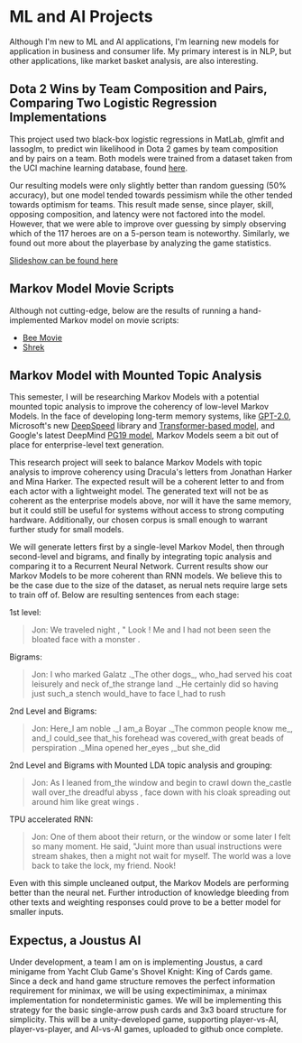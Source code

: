 # ML and AI Projects

Although I'm new to ML and AI applications, I'm learning new models for application in business and consumer life. My primary interest is in NLP, but other applications, like market basket analysis, are also interesting.

## Dota 2 Wins by Team Composition and Pairs, Comparing Two Logistic Regression Implementations

This project used two black-box logistic regressions in MatLab, glmfit and lassoglm, to predict win likelihood in Dota 2 games by team composition and by pairs on a team. Both models were trained from a dataset taken from the UCI machine learning database, found [here](https://archive.ics.uci.edu/ml/datasets/Dota2+Games+Results). 

Our resulting models were only slightly better than random guessing (50% accuracy), but one model tended towards pessimism while the other tended towards optimism for teams. This result made sense, since player, skill, opposing composition, and latency were not factored into the model. However, that we were able to improve over guessing by simply observing which of the 117 heroes are on a 5-person team is noteworthy. Similarly, we found out more about the playerbase by analyzing the game statistics.

[Slideshow can be found here](https://docs.google.com/presentation/d/1CNnkYb4wQc5Dp6Y48MPp7x1WoInAb9u2sAGKoHoKkxw/edit?usp=sharing)

## Markov Model Movie Scripts

Although not cutting-edge, below are the results of running a hand-implemented Markov model on movie scripts:
* [Bee Movie](markov/beeMovie.md)
* [Shrek](markov/shrek.md)

## Markov Model with Mounted Topic Analysis

This semester, I will be researching Markov Models with a potential mounted topic analysis to improve the coherency of low-level Markov Models. In the face of developing long-term memory systems, like [GPT-2.0](https://github.com/openai/gpt-2), Microsoft's new [DeepSpeed](https://github.com/microsoft/DeepSpeed) library and [Transformer-based model](https://venturebeat.com/2020/02/10/microsoft-trains-worlds-largest-transformer-language-model/), and Google's latest DeepMind [PG19 model](https://github.com/deepmind/pg19), Markov Models seem a bit out of place for enterprise-level text generation. 

This research project will seek to balance Markov Models with topic analysis to improve coherency using Dracula's letters from Jonathan Harker and Mina Harker. The expected result will be a coherent letter to and from each actor with a lightweight model. The generated text will not be as coherent as the enterprise models above, nor will it have the same memory, but it could still be useful for systems without access to strong computing hardware. Additionally, our chosen corpus is small enough to warrant further study for small models.

We will generate letters first by a single-level Markov Model, then through second-level and bigrams, and finally by integrating topic analysis and comparing it to a Recurrent Neural Network. Current results show our Markov Models to be more coherent than RNN models. We believe this to be the case due to the size of the dataset, as nerual nets require large sets to train off of. Below are resulting sentences from each stage:

1st level:
> Jon:  We traveled night , " Look ! Me and I had not been seen the bloated face with a monster . 

Bigrams:
> Jon: I who marked Galatz .\_The other dogs_, who_had served his coat leisurely and neck of_the strange land .\_He certainly did so having just such_a stench would_have to face I_had to rush 

2nd Level and Bigrams: 
> Jon: Here_I am noble .\_I am_a Boyar .\_The common people know me_, and_I could_see that_his forehead was covered_with great beads of perspiration .\_Mina opened her_eyes ,\_but she\_did

2nd Level and Bigrams with Mounted LDA topic analysis and grouping:
> Jon: As I leaned from_the window and begin to crawl down the_castle wall over_the dreadful abyss , face down with his cloak spreading out around him like great wings .

TPU accelerated RNN:
> Jon: One of them aboot their return, or the window or some later I felt so many moment. He said, "Juint more than usual instructions were stream shakes, then a might not wait for myself. The world was a love back to take the lock, my friend. Nook!

Even with this simple uncleaned output, the Markov Models are performing better than the neural net. Further introduction of knowledge bleeding from other texts and weighting responses could prove to be a better model for smaller inputs.


## Expectus, a Joustus AI
Under development, a team I am on is implementing Joustus, a card minigame from Yacht Club Game's Shovel Knight: King of Cards game. Since a deck and hand game structure removes the perfect information requirement for minimax, we will be using expectiminimax, a minimax implementation for nondeterministic games. We will be implementing this strategy for the basic single-arrow push cards and  3x3 board structure for simplicity. This will be a unity-developed game, supporting player-vs-AI, player-vs-player, and AI-vs-AI games, uploaded to github once complete.
